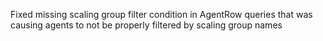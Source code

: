 Fixed missing scaling group filter condition in AgentRow queries that was causing agents to not be properly filtered by scaling group names
